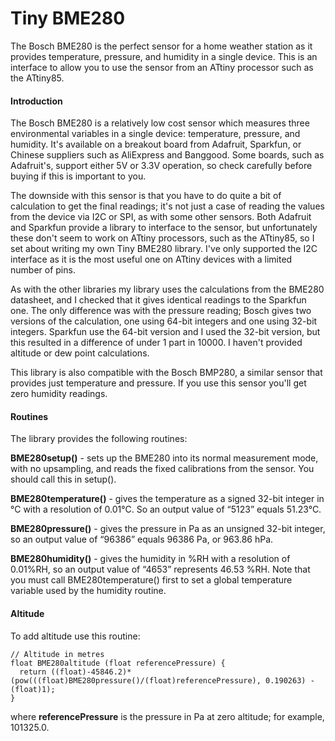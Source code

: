 Tiny BME280
===========
The Bosch BME280 is the perfect sensor for a home weather station as it provides temperature, pressure, and humidity in a single device. This is an interface to allow you to use the sensor from an ATtiny processor such as the ATtiny85.

 

#### Introduction

The Bosch BME280 is a relatively low cost sensor which measures three environmental variables in a single device: temperature, pressure, and humidity. It's available on a breakout board from Adafruit, Sparkfun, or Chinese suppliers such as AliExpress and Banggood. Some boards, such as Adafruit's, support either 5V or 3.3V operation, so check carefully before buying if this is important to you.

The downside with this sensor is that you have to do quite a bit of calculation to get the final readings; it's not just a case of reading the values from the device via I2C or SPI, as with some other sensors. Both Adafruit and Sparkfun provide a library to interface to the sensor, but unfortunately these don't seem to work on ATtiny processors, such as the ATtiny85, so I set about writing my own Tiny BME280 library. I've only supported the I2C interface as it is the most useful one on ATtiny devices with a limited number of pins.

As with the other libraries my library uses the calculations from the BME280 datasheet, and I checked that it gives identical readings to the Sparkfun one. The only difference was with the pressure reading; Bosch gives two versions of the calculation, one using 64-bit integers and one using 32-bit integers. Sparkfun use the 64-bit version and I used the 32-bit version, but this resulted in a difference of under 1 part in 10000. I haven't provided altitude or dew point calculations.

This library is also compatible with the Bosch BMP280, a similar sensor that provides just temperature and pressure. If you use this sensor you'll get zero humidity readings.

#### Routines

The library provides the following routines:

**BME280setup()** - sets up the BME280 into its normal measurement mode, with no upsampling, and reads the fixed calibrations from the sensor. You should call this in setup().

**BME280temperature()** - gives the temperature as a signed 32-bit integer in °C with a resolution of 0.01°C. So an output value of “5123” equals 51.23°C.

**BME280pressure()** - gives the pressure in Pa as an unsigned 32-bit integer, so an output value of “96386” equals 96386 Pa, or 963.86 hPa.

**BME280humidity()** - gives the humidity in %RH with a resolution of 0.01%RH, so an output value of “4653” represents 46.53 %RH. Note that you must call BME280temperature() first to set a global temperature variable used by the humidity routine.

#### Altitude

To add altitude use this routine:

    // Altitude in metres
    float BME280altitude (float referencePressure) {
      return ((float)-45846.2)*(pow(((float)BME280pressure()/(float)referencePressure), 0.190263) - (float)1);
    }

where **referencePressure** is the pressure in Pa at zero altitude; for example, 101325.0.

